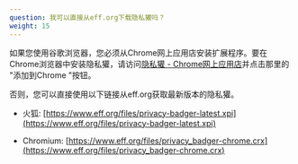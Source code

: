 ```yaml
---
question: 我可以直接从eff.org下载隐私獾吗？
weight: 15
---
```


如果您使用谷歌浏览器，您必须从Chrome网上应用店安装扩展程序。要在Chrome浏览器中安装隐私獾，请访问[隐私獾 - Chrome网上应用店](https://chrome.google.com/webstore/detail/privacy-badger/pkehgijcmpdhfbdbbnkijodmdjhbjlgp)并点击那里的 "添加到Chrome "按钮。

否则，您可以直接使用以下链接从eff.org获取最新版本的隐私獾。

* 火狐: [https://www.eff.org/files/privacy-badger-latest.xpi](https://www.eff.org/files/privacy-badger-latest.xpi)

* Chromium: [https://www.eff.org/files/privacy_badger-chrome.crx](https://www.eff.org/files/privacy_badger-chrome.crx)

